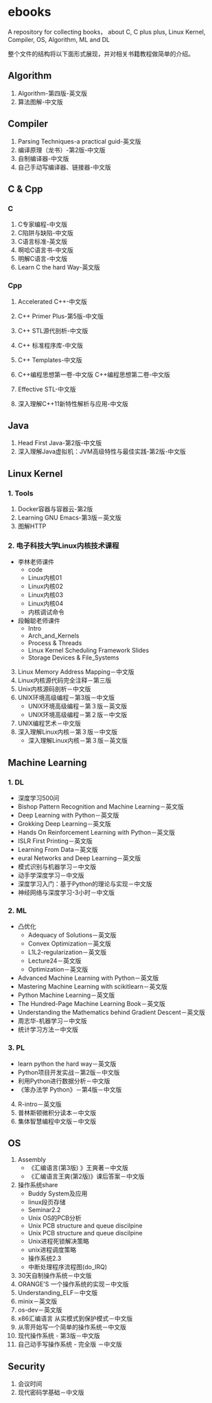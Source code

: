 # ebooks

A repository for collecting books， about C, C plus plus, Linux Kernel, Compiler, OS, Algorithm, ML and DL

整个文件的结构将以下面形式展现，并对相关书籍教程做简单的介绍。

## Algorithm

1. Algorithm-第四版-英文版 
2. 算法图解-中文版

## Compiler

1. Parsing Techniques-a practical guid-英文版
2. 编译原理（龙书）-第2版-中文版
3. 自制编译器-中文版
4. 自己手动写编译器、链接器-中文版

## C & Cpp

### C

1. C专家编程-中文版
2. C陷阱与缺陷-中文版
3. C语言标准-英文版
4. 啊哈C语言书-中文版
5. 明解C语言-中文版
6. Learn C the hard Way-英文版

### Cpp

1. Accelerated C++-中文版
2. C++ Primer Plus-第5版-中文版
3. C++ STL源代剖析-中文版
4. C++ 标准程序库-中文版
5. C++ Templates-中文版
6. C++编程思想第一卷-中文版
   C++编程思想第二卷-中文版

7. Effective STL-中文版
8. 深入理解C++11新特性解析与应用-中文版

## Java

1. Head First Java-第2版-中文版
2. 深入理解Java虚拟机：JVM高级特性与最佳实践-第2版-中文版

## Linux Kernel

### 1. Tools

1. Docker容器与容器云-第2版
2. Learning GNU Emacs-第3版－英文版
3. 图解HTTP

### 2. 电子科技大学Linux内核技术课程

- 李林老师课件
   - code
   - Linux内核01
   - Linux内核02
   - Linux内核03
   - Linux内核04
   - 内核调试命令
- 段翰聪老师课件
   - Intro
   - Arch_and_Kernels
   - Process & Threads
   - Linux Kernel Scheduling Framework Slides
   - Storage Devices & File_Systems

3. Linux Memory Address Mapping－中文版
4. Linux内核源代码完全注释－第三版
5. Unix内核源码剖析－中文版
6. UNIX环境高级编程－第3版－中文版
   - UNIX环境高级编程－第３版－英文版
   - UNIX环境高级编程－第２版－中文版
7. UNIX编程艺术－中文版
8. 深入理解Linux内核－第３版－中文版
   - 深入理解Linux内核－第３版－英文版

## Machine Learning

### 1. DL

- 深度学习500问
- Bishop Pattern Recognition and Machine Learning－英文版
- Deep Learning with Python－英文版
- Grokking Deep Learning－英文版
- Hands On Reinforcement Learning with Python－英文版
- ISLR First Printing－英文版
- Learning From Data－英文版
- eural Networks and Deep Learning－英文版
- 模式识别与机器学习－中文版
- 动手学深度学习－中文版
- 深度学习入门：基于Python的理论与实现－中文版
- 神经网络与深度学习-3小时－中文版

### 2. ML

- 凸优化
   - Adequacy of Solutions－英文版
   - Convex Optimization－英文版
   - L1L2-regularization－英文版
   - Lecture24－英文版
   - Optimization－英文版
- Advanced Machine Learning with Python－英文版
- Mastering Machine Learning with scikitlearn－英文版
- Python Machine Learning－英文版
- The Hundred-Page Machine Learning Book－英文版
- Understanding the Mathematics behind Gradient Descent－英文版
- 周志华-机器学习－中文版
- 统计学习方法－中文版

### 3. PL

- learn python the hard way－英文版
- Python项目开发实战－第2版－中文版
- 利用Python进行数据分析－中文版
- 《笨办法学 Python》－第4版－中文版


4. R-intro－英文版
5. 普林斯顿微积分读本－中文版
6. 集体智慧编程中文版－中文版

## OS

1. Assembly
   - 《汇编语言(第3版) 》王爽著－中文版
   - 《汇编语言王爽(第2版)》课后答案－中文版
2. 操作系统share
   - Buddy System及应用
   - linux段页存储
   - Seminar2.2
   - Unix OS的PCB分析
   - Unix PCB structure and queue discilpine
   - Unix PCB structure and queue discilpine
   - Unix进程死锁解决策略
   - unix进程调度策略
   - 操作系统2.3
   - 中断处理程序流程图(do_IRQ)
3. 30天自制操作系统－中文版
4. ORANGE'S 一个操作系统的实现－中文版
5. Understanding_ELF－中文版
6. minix－英文版
7. os-dev－英文版
8. x86汇编语言 从实模式到保护模式－中文版
9. 从零开始写一个简单的操作系统－中文版
10. 现代操作系统 - 第3版－中文版
11. 自己动手写操作系统 - 完全版 －中文版

## Security

1. 会议时间
2. 现代密码学基础－中文版
